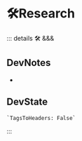 
# 🛠<dev>Research</dev>

::: details 🛠 <dev>&&&</dev>

## DevNotes

-

## DevState

```py
`TagsToHeaders: False`
```

:::
